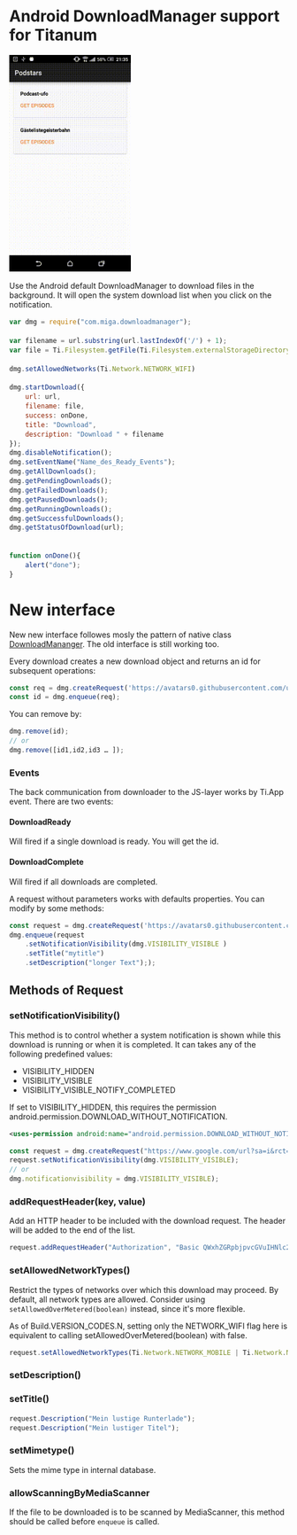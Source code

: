 # Android DownloadManager support for Titanum 

<img src="dmgr.gif" width=220 />

Use the Android default DownloadManager to download files in the background. It will open the system download list when you click on the notification.

~~~javascript
var dmg = require("com.miga.downloadmanager");

var filename = url.substring(url.lastIndexOf('/') + 1);
var file = Ti.Filesystem.getFile(Ti.Filesystem.externalStorageDirectory, filename).nativePath;

dmg.setAllowedNetworks(Ti.Network.NETWORK_WIFI)

dmg.startDownload({
    url: url,
    filename: file,
    success: onDone,
    title: "Download",
    description: "Download " + filename
});
dmg.disableNotification();
dmg.setEventName("Name_des_Ready_Events");
dmg.getAllDownloads();
dmg.getPendingDownloads();
dmg.getFailedDownloads();
dmg.getPausedDownloads();
dmg.getRunningDownloads();
dmg.getSuccessfulDownloads();
dmg.getStatusOfDownload(url);


function onDone(){
	alert("done");
}
~~~

# New interface

New new interface followes mosly the pattern of native class [DownloadMananger](https://developer.android.com/reference/android/app/DownloadManager). The old interface is still working too.

Every download creates a new download object and returns an id for subsequent operations:

```js
const req = dmg.createRequest('https://avatars0.githubusercontent.com/u/2996237?s=460&v=4');
const id = dmg.enqueue(req);
```

You can remove by:

```js
dmg.remove(id);
// or
dmg.remove([id1,id2,id3 … ]);
```

### Events
The back communication from downloader to the JS-layer works by Ti.App event. 
There are two events:

#### DownloadReady
Will fired if a single download is ready. You will get the id.


#### DownloadComplete
Will fired if all downloads are completed.

A request without parameters works with defaults properties. You can modify by some methods:

```js
const request = dmg.createRequest('https://avatars0.githubusercontent.com/u/2996237?s=460&v=4');
dmg.enqueue(request
	.setNotificationVisibility(dmg.VISIBILITY_VISIBLE )
	.setTitle("mytitle")
	.setDescription("longer Text"););
```
 

## Methods of Request
### setNotificationVisibility()

This method is to control whether a system notification is shown while this download is running or when it is completed.
It can takes any of the following predefined values: 

* VISIBILITY\_HIDDEN
* VISIBILITY\_VISIBLE 
* VISIBILITY\_VISIBLE\_NOTIFY\_COMPLETED

If set to VISIBILITY\_HIDDEN, this requires the permission android.permission.DOWNLOAD\_WITHOUT\_NOTIFICATION.

```xml
<uses-permission android:name="android.permission.DOWNLOAD_WITHOUT_NOTIFICATION" />
``` 

```js
const request = dmg.createRequest("https://www.google.com/url?sa=i&rct=j&q=&esrc=s&source=images&cd=&cad=rja&uact=8&ved=2ahUKEwj_qcCMpuPhAhXKjqQKHSStAyQQjRx6BAgBEAU&url=https%3A%2F%2Fwww.reddit.com%2Fr%2Faww%2Fcomments%2F44kods%2Ffluffy_ginger_sweet_cat_baby%2F&psig=AOvVaw2eJv4WrHs6itSdoJJeMZyN&ust=1556008655862323");
request.setNotificationVisibility(dmg.VISIBILITY_VISIBLE);
// or
dmg.notificationvisibility = dmg.VISIBILITY_VISIBLE);

```
### addRequestHeader(key, value)

Add an HTTP header to be included with the download request. The header will be added to the end of the list.

```javascript
request.addRequestHeader("Authorization", "Basic QWxhZGRpbjpvcGVuIHNlc2FtZQ==");
```

### setAllowedNetworkTypes()
Restrict the types of networks over which this download may proceed. By default, all network types are allowed. Consider using `setAllowedOverMetered(boolean)` instead, since it's more flexible.

As of Build.VERSION_CODES.N, setting only the NETWORK_WIFI flag here is equivalent to calling setAllowedOverMetered(boolean) with false.

```javascript
request.setAllowedNetworkTypes(Ti.Network.NETWORK_MOBILE | Ti.Network.NETWORK_WIFI);
```

### setDescription()
### setTitle()

```javascript
request.Description("Mein lustige Runterlade");
request.Description("Mein lustiger Titel");

```
### setMimetype()
Sets the mime type in internal database.

### allowScanningByMediaScanner

If the file to be downloaded is to be scanned by MediaScanner, this method should be called before `enqueue` is called.